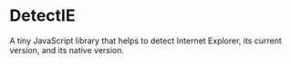 DetectIE
========

A tiny JavaScript library that helps to detect Internet Explorer, its current version, and its native version.
